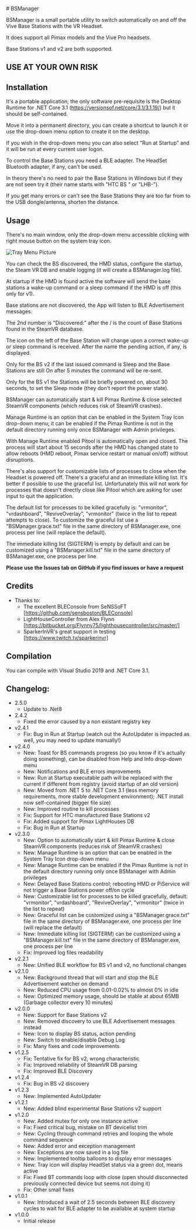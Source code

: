 ﻿﻿# BSManager


BSManager is a small portable utility to switch automatically on and off the Vive Base Stations with the VR Headset.

It does support all Pimax models and the Vive Pro headsets.

Base Stations v1 and v2 are both supported.


## **USE AT YOUR OWN RISK**


## Installation

It's a portable application; the only software pre-requisite is the Desktop Runtime for .NET Core 3.1 (https://versionsof.net/core/3.1/3.1.19/) but it should be self-contained.

Move it into a permanent directory, you can create a shortcut to launch it or use the drop-down menu option to create it on the desktop.

If you wish in the drop-down menu you can also select "Run at Startup" and it will be run at every current user logon.

To control the Base Stations you need a BLE adapter. The HeadSet Bluetooth adapter, if any, can't be used.

In theory there's no need to pair the Base Stations in Windows but if they are not seen try it (their name starts with "HTC BS " or "LHB-").

If you get many errors or can't see the Base Stations they are too far from to the USB dongle/antenna, shorten the distance.


## Usage

There's no main window, only the drop-down menu accessible clicking with right mouse button on the system tray icon.


![Tray Menu Picture](https://github.com/mann1x/BSManager/raw/master/BSManager/BSManager_tray.png)


You can check the BS discovered, the HMD status, configure the startup, the Steam VR DB and enable logging (it will create a BSManager.log file).

At startup if the HMD is found active the software will send the base stations a wake-up command or a sleep command if the HMD is off (this only for v1).

Base stations are not discovered, the App will listen to BLE Advertisement messages.

The 2nd number is "Discovered:" after the / is the count of Base Stations found in the SteamVR database.

The icon on the left of the Base Station will change upon a correct wake-up or sleep command is received. After the name the pending action, if any, is displayed.

Only for the BS v2 if the last issued command is Sleep and the Base Stations are still On after 5 minutes the command will be re-sent.

Only for the BS v1 the Stations will be briefly powered on, about 30 seconds, to set the Sleep mode (they don't report the power state).

BSManager can automatically start & kill Pimax Runtime & close selected SteamVR components (which reduces risk of SteamVR crashes).

Manage Runtime is an option that can be enabled in the System Tray Icon drop-down menu; it can be enabled if the Pimax Runtime is not in the default directory running only once BSManager with Admin privileges.

With Manage Runtime enabled Pitool is automatically open and closed. The process will start about 15 seconds after the HMD has changed state to allow reboots (HMD reboot, Pimax service restart or manual on/off) without disruptions.

There's also support for customizable lists of processes to close when the Headset is powered off. There's a graceful and an immediate killing list. It's better if possible to use the graceful list. Unfortunately this will not work for processes that doesn't directly close like Pitool which are asking for user input to quit the application.

The default list for processes to be killed gracefully is: "vrmonitor", "vrdashboard", "ReviveOverlay", "vrmonitor" (twice in the list to repeat attempts to close). To customize the graceful list use a "BSManager.grace.txt" file in the same directory of BSManager.exe, one process per line (will replace the default).

The immediate killing list (SIGTERM) is empty by default and can be customized using a "BSManager.kill.txt" file in the same directory of BSManager.exe, one process per line

**Please use the Issues tab on GitHub if you find issues or have a request**


## Credits

- Thanks to:
    - The excellent BLEConsole from SeNSSoFT [https://github.com/sensboston/BLEConsole]
    - LightHouseController from Alex Flynn [https://bitbucket.org/Flynny75/lighthousecontroller/src/master/]
    - SparkerInVR's great support in testing [https://www.twitch.tv/sparkerinvr]


## Compilation

You can compile with Visual Studio 2019 and .NET Core 3.1.


## Changelog:
- 2.5.0
    - Update to .Net8
- 2.4.2
    - Fixed the error caused by a non existant registry key
- v2.4.1
    - Fix: Bug in Run at Startup (watch out the AutoUpdater is impacted as well, you may need to update manually!)
- v2.4.0
    - New: Toast for BS commands progress (so you know if it's actually doing something), can be disabled from Help and Info drop-down menu
    - New: Notifications and BLE errors improvements
    - New: Run at Startup executable path will be replaced with the current if different from registry (avoid startup of an old version)
    - New: Moved from .NET 5 to .NET Core 3.1 (less memory requirements, more stable development environment); .NET install now self-contained (bigger file size)
    - New: Improved routine to kill processes 
    - Fix: Support for HTC manufactured Base Stations v2
    - Fix: Added support for Pimax LightHouses DB
    - Fix: Bug in Run at Startup
- v2.3.0
    - New: Option to automatically start & kill Pimax Runtime & close SteamVR components (reduces risk of SteamVR crashes)
    - New: Manage Runtime is an option that can be enabled in the System Tray Icon drop-down menu
    - New: Manage Runtime can be enabled if the Pimax Runtime is not in the default directory running only once BSManager with Admin privileges
    - New: Delayed Base Stations control; rebooting HMD or PiService will not trigger a Base Stations power off/on cycle
    - New: Customizable list for processes to be killed gracefully, default: "vrmonitor", "vrdashboard", "ReviveOverlay", "vrmonitor" (twice in the list to repeat) 
    - New: Graceful list can be customized using a "BSManager.grace.txt" file in the same directory of BSManager.exe, one process per line (will replace the default)
    - New: Immediate killing list (SIGTERM) can be customized using a "BSManager.kill.txt" file in the same directory of BSManager.exe, one process per line
    - Fix: Improved log files readability
- v2.2.1
    - New: Unified BLE workflow for BS v1 and v2, no functional changes
- v2.1.0
    - New: Background thread that will start and stop the BLE Advertisement watcher on demand
    - New: Reduced CPU usage from 0.01-0.02% to almost 0% in idle
    - New: Optimized memory usage, should be stable at about 65MB (Garbage collector every 10 minutes)
- v2.0.0
    - New: Support for Base Stations v2
    - New: Removed discovery to use BLE Advertisement messages instead
    - New: Icon to display BS status, action pending
    - New: Switch to enable/disable Debug Log
    - Fix: Many fixes and code improvements
- v1.2.5
    - Fix: Tentative fix for BS v2, wrong characteristic
    - Fix: Improved reliability of SteamVR DB parsing
    - Fix: Improved BLE Discovery
- v1.2.4
    - Fix: Bug in BS v2 discovery
- v1.2.3
    - New: Implemented AutoUpdater
- v1.2.1
    - New: Added blind experimental Base Stations v2 support
- v1.2.0
    - New: Added mutex for only one instance active
    - Fix: Fixed critical bug, mistake on BT devicelist trim
    - New: Cycling through command retries and looping the whole command sequence
    - New: Added error and exception management
    - New: Exceptions are now saved in a log file
    - New: Implemented tooltip balloons to display error messages
    - New: Tray icon will display HeadSet status via a green dot, means active
    - Fix: Fixed BT commands loop with close (open should disconnected previously connected device but seems not doing it)
    - Fix: Other small fixes    
- v1.0.1
    - New: Introduced a wait of 2.5 seconds between BLE discovery cycles to wait for BLE adapter to be available at system startup 
- v1.0.0
    - Initial release